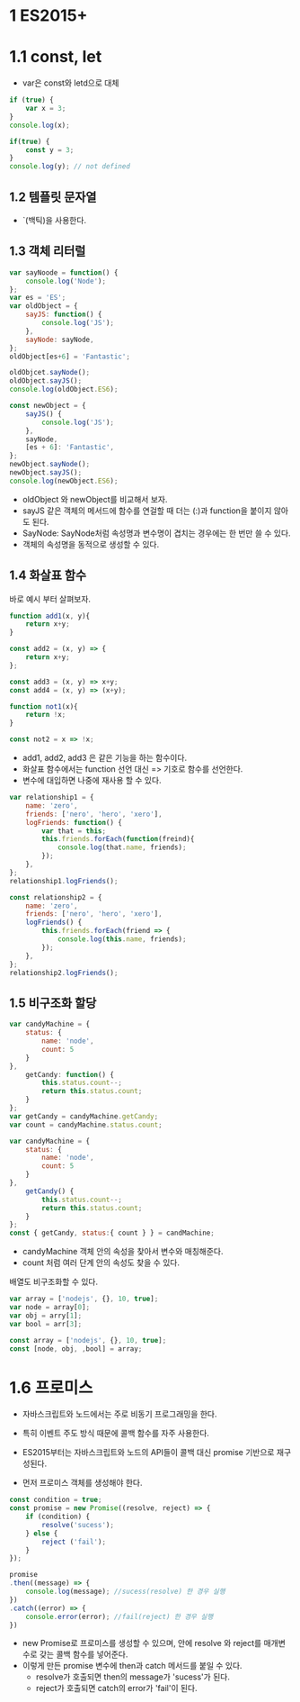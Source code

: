 # 1 ES2015+

# 1.1  const, let

* var은 const와 letd으로 대체

```javascript
if (true) {
    var x = 3;
}
console.log(x);

if(true) {
    const y = 3;
}
console.log(y); // not defined
```

## 1.2 템플릿 문자열

* `(백틱)을 사용한다.

## 1.3 객체 리터럴

``` javascript
var sayNoode = function() {
    console.log('Node');
};
var es = 'ES';
var oldObject = {
    sayJS: function() {
        console.log('JS');
    },
    sayNode: sayNode,
};
oldObject[es+6] = 'Fantastic';

oldObjcet.sayNode();
oldObject.sayJS();
console.log(oldObject.ES6);
```

```javascript
const newObject = {
    sayJS() {
        console.log('JS');
    },
    sayNode,
    [es + 6]: 'Fantastic',
};
newObject.sayNode();
newObject.sayJS();
console.log(newObject.ES6);
```

* oldObject 와 newObject를 비교해서 보자.
* sayJS 같은 객체의 메서드에 함수를 연걸할 때 더는 (:)과  function을 붙이지 않아도 된다.
* SayNode: SayNode처럼 속성명과 변수명이 겹치는 경우에는 한 번만 쓸 수 있다.
* 객체의 속성명을 동적으로 생성할 수 있다.



## 1.4 화살표 함수

바로 예시 부터 살펴보자.

``` javascript
function add1(x, y){
    return x+y;
}

const add2 = (x, y) => {
    return x+y;
};

const add3 = (x, y) => x+y;
const add4 = (x, y) => (x+y);

function not1(x){
    return !x;
}

const not2 = x => !x;
```

* add1, add2, add3 은 같은 기능을 하는 함수이다.
* 화살표 함수에서는 function 선언 대신 => 기호로 함수를 선언한다.
* 변수에 대입하면 나중에 재사용 할 수 있다.

``` javascript
var relationship1 = {
    name: 'zero',
    friends: ['nero', 'hero', 'xero'],
    logFriends: function() {
        var that = this;
        this.friends.forEach(function(freind){
            console.log(that.name, friends);
        });
    },
};
relationship1.logFriends();

const relationship2 = {
    name: 'zero',
    friends: ['nero', 'hero', 'xero'],
    logFriends() {
        this.friends.forEach(friend => {
            console.log(this.name, friends);
        });
    },
};
relationship2.logFriends();
```

## 1.5 비구조화 할당

```javascript
var candyMachine = {
    status: {
        name: 'node',
        count: 5
    }
},
    getCandy: function() {
        this.status.count--;
        return this.status.count;
    }
};
var getCandy = candyMachine.getCandy;
var count = candyMachine.status.count;
```



``` javascript
var candyMachine = {
    status: {
        name: 'node',
        count: 5
    }
},
    getCandy() {
        this.status.count--;
        return this.status.count;
    }
};
const { getCandy, status:{ count } } = candMachine;
```

* candyMachine 객체 안의 속성을 찾아서 변수와 매칭해준다.
* count 처럼 여러 단계 안의 속성도 찾을 수 있다.

배열도 비구조화할 수 있다.

```javascript
var array = ['nodejs', {}, 10, true];
var node = array[0];
var obj = arry[1];
var bool = arr[3];
```

``` javascript
const array = ['nodejs', {}, 10, true];
const [node, obj, ,bool] = array;
```



# 1.6 프로미스

* 자바스크립트와 노드에서는 주로 비동기 프로그래밍을 한다.
* 특히 이벤트 주도 방식 때문에 콜백 함수를 자주 사용한다.
* ES2015부터는 자바스크립트와 노드의 API들이 콜백 대신 promise 기반으로 재구성된다.

* 먼저 프로미스 객체를 생성해야 한다.

```javascript
const condition = true;
const promise = new Promise((resolve, reject) => {
    if (condition) {
        resolve('sucess');
    } else {
        reject ('fail');
    }
});

promise
.then((message) => {
    console.log(message); //sucess(resolve) 한 경우 실행
})
.catch((error) => {
    console.error(error); //fail(reject) 한 경우 실행
})

```



* new Promise로 프로미스를 생성할 수 있으며, 안에 resolve 와 reject를 매개변수로 갖는 콜백 함수를 넣어준다.
* 이렇게 만든 promise 변수에 then과 catch 메서드를 붙일 수 있다. 
  *  resolve가 호출되면 then의 message가 'sucess'가 된다.
  *  reject가 호출되면 catch의 error가 'fail'이 된다.